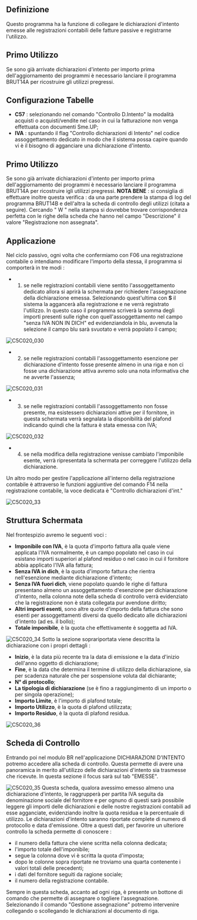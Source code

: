 ## Definizione

Questo programma ha la funzione di collegare le dichiarazioni d'intento emesse alle registrazioni contabili delle fatture passive e registrarne l'utilizzo.

## Primo Utilizzo

Se sono già arrivate dichiarazioni d'intento per importo prima dell'aggiornamento dei programmi è necessario lanciare il programma BRUT14A per ricostruire gli utilizzi pregressi.

## Configurazione Tabelle

-  **C57** :  selezionando nel comando "Controllo D.Intento" la modalità acquisti o acquisti/vendite nel caso in cui la fatturazione non venga effettuata con documenti Sme.UP;
-  **IVA** :  spuntando il flag "Controllo dichiarazioni di Intento" nel codice assoggettamento dedicato in modo che il sistema possa capire quando vi è il bisogno di agganciare una dichiarazione d'intento.

## Primo Utilizzo

Se sono già arrivate dichiarazioni d'intento per importo prima dell'aggiornamento dei programmi è necessario lanciare il programma BRUT14A per ricostruire igli utilizzi pregressi.
**NOTA BENE** :  si consiglia di effettuare inoltre questa verifica :  da una parte prendere la stampa di log del programma BRUT14B e dell'altra la scheda di controllo degli utilizzi (citata a seguire). Cercando " W " nella stampa si dovrebbe trovare corrispondenza perfetta con le righe della scheda che hanno nel campo "Descrizione" il valore "Registrazione non assegnata".

## Applicazione

Nel ciclo passivo, ogni volta che confermiamo con F06 una registrazione contabile o intendiamo modificare l'importo della stessa, il programma si comporterà in tre modi : 

-  1. se nelle registrazioni contabili viene sentito l'assoggettamento dedicato allora si aprirà la schermata per richiedere l'assegnazione della dichiarazione emessa. Selezionando quest'ultima con **S** il sistema la aggancerà alla registrazione e ne verrà registrato l'utilizzo. In questo caso il programma scriverà la somma degli importi presenti sulle righe con quell'assoggettamento nel campo "senza IVA NON IN DICH" ed evidenziandola in blu, avvenuta la selezione il campo blu sarà svuotato e verrà popolato il campo;

![C5C020_030](http://localhost:3000/immagini/C5C020_R/C5C020_030.png)
-  2. se nelle registrazioni contabili l'assoggettamento esenzione per dichiarazione d'intento fosse presente almeno in una riga e non ci fosse una dichiarazione attiva avremo solo una nota informativa che ne avverte l'assenza;

![C5C020_031](http://localhost:3000/immagini/C5C020_R/C5C020_031.png)
-  3. se nelle registrazioni contabili l'assoggettamento non fosse presente, ma esistessero dichiarazioni attive per il fornitore, in questa schermata verrà segnalata la disponibilità del plafond indicando quindi che la fattura è stata emessa con IVA;

![C5C020_032](http://localhost:3000/immagini/C5C020_R/C5C020_032.png)
-  4. se nella modifica della registrazione venisse cambiato l'imponibile esente, verrà ripresentata la schermata per correggere l'utilizzo della dichiarazione.

Un altro modo per gestire l'applicazione all'interno della registrazione contabile è attraverso le funzioni aggiuntive del comando F14 nella registrazione contabile, la voce dedicata è "Controllo dichiarazioni d'int."

![C5C020_33](http://localhost:3000/immagini/C5C020_R/C5C020_33.png)
## Struttura Schermata

Nel frontespizio avremo le seguenti voci : 

-  **Imponibile con IVA**, è la quota d'importo fattura alla quale viene applicata l'IVA normalmente, è un campo popolato nel caso in cui esistano importi superiori al plafond residuo o nel caso in cui il fornitore abbia applicato l'IVA alla fattura;
-  **Senza IVA in dich**, è la quota d'importo fattura che rientra nell'esenzione mediante dichiarazione d'intento;
-  **Senza IVA fuori dich**, viene popolato quando le righe di fattura presentano almeno un assoggettamento d'esenzione per dichiarazione d'intento, nella colonna note della scheda di controllo verrà evidenziato che la registrazione non è stata collegata pur avendone diritto;
-  **Altri importi esenti**, sono altre quote d'importo della fattura che sono esenti per assoggettamenti diversi da quello dedicato alle dichiarazioni d'intento (ad es. il bollo);
-  **Totale imponibile**, è la quota che effettivamente è soggetta ad IVA.

![C5C020_34](http://localhost:3000/immagini/C5C020_R/C5C020_34.png)
Sotto la sezione soprariportata viene descritta la dichiarazione con i propri dettagli : 

-  **Inizio**, è la data più recente tra la data di emissione e la data d'inizio dell'anno oggetto di dichiarazione;
-  **Fine**, è la data che determina il termine di utilizzo della dichiarazione, sia per scadenza naturale che per sospensione voluta dal dichiarante;
-  **N° di protocollo**;
-  **La tipologia di dichiarazione** (se è fino a raggiungimento di un importo o per singola operazione);
-  **Importo Limite**, è l'importo di plafond totale;
-  **Importo Utilizzo**, è la quota di plafond utilizzata;
-  **Importo Residuo**, è la quota di plafond residua.

![C5C020_36](http://localhost:3000/immagini/C5C020_R/C5C020_36.png)
## Scheda di Controllo

Entrando poi nel modulo BR nell'applicazione DICHIARAZIONI D'INTENTO potremo accedere alla scheda di controllo. Questa permette di avere una panoramica in merito all'utilizzo delle dichiarazioni d'intento sia trasmesse che ricevute. In questa sezione il focus sarà sul tab "EMESSE".

![C5C020_35](http://localhost:3000/immagini/C5C020_R/C5C020_35.png)
Questa scheda, qualora avessimo emesso almeno una dichiarazione d'intento, le raggrupperà per partita IVA seguita da denominazione sociale del fornitore e per ognuno di questi sarà possibile leggere gli importi delle dichiarazioni e delle nostre registrazioni contabili ad esse agganciate, evidenziando inoltre la quota residua e la percentuale di utilizzo. Le dichiarazioni d'intento saranno riportate complete di numero di protocollo e data d'emissione. Oltre a questi dati, per favorire un ulteriore controllo la scheda permette di conoscere : 

-  il numero della fattura che viene scritta nella colonna dedicata;
-  l'importo totale dell'imponibile;
-  segue la colonna dove vi è scritta la quota d'imposta;
-  dopo le colonne sopra riportate ne troviamo una quarta contenente i valori totali delle precedenti;
-  i dati del fornitore seguiti da ragione sociale;
-  il numero della registrazione contabile.

Sempre in questa scheda, accanto ad ogni riga, è presente un bottone di comando che permette di assegnare o togliere l'assegnazione. Selezionando il comando "Gestione assegnazione" potremo intervenire collegando o scollegando le dichiarazioni al documento di riga.


